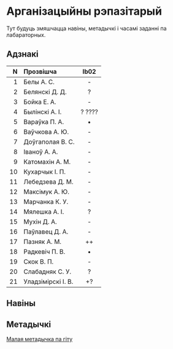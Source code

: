 # Арганізацыйны рэпазітарый

Тут будуць змяшчацца навіны, метадычкі і часамі заданні па лабараторных.

## Адзнакі


|N  |Прозвішча         |lb02|
|--:|:-----------------|:--:|
|  1|Белы А. С.        |- |
|  2|Белянскі Д. Д.    |? |
|  3|Бойка Е. А.       |- |
|  4|Былінскі А. І.    |? ????|
|  5|Вараўка П. А.     |• |
|  6|Ваўчкова А. Ю.    |- |
|  7|Доўгаполая В. С.  |- |
|  8|Іваноў А. А.      |- |
|  9|Катомахін А. М.   |- |
| 10|Кухарчык І. П.    |- |
| 11|Лебедзева Д. М.   |- |
| 12|Максімук А. Ю.    |- |
| 13|Марчанка К. У.    |- |
| 14|Мялешка А. І.     |? |
| 15|Мухін Д. А.       |- |
| 16|Паўлавец Д. А.    |- |
| 17|Пазняк А. М.      |++|
| 18|Радкевіч П. В.    |• |
| 19|Скок В. П.        |- |
| 20|Слабадняк С. У.   |? |
| 21|Уладзімірскі І. В.|+?|


## Навіны


## Метадычкі
[Малая метадычка па гіту](https://github.com/BSU2013gr4Lego/Example/releases/download/gitPdf/AboutGit.pdf)
